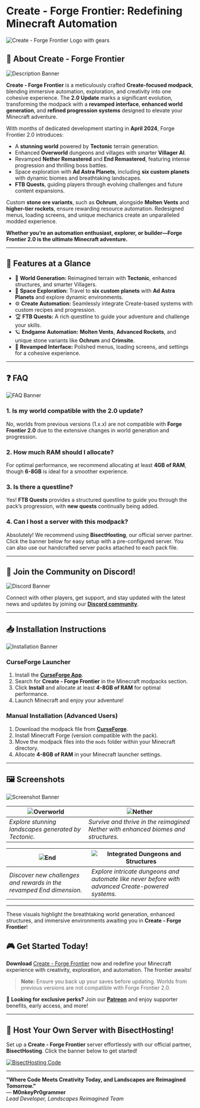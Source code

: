 # **Create - Forge Frontier: Redefining Minecraft Automation**

![Create - Forge Frontier Logo with gears](https://www.bisecthosting.com/images/CF/CREATE_FORGE_FRONTIER/CREATE_FORGE_FRONTIER_Header.webp)

## 🌟 **About Create - Forge Frontier**

![Description Banner](https://www.bisecthosting.com/images/CF/CREATE_FORGE_FRONTIER/CREATE_FORGE_FRONTIER_Description.webp)

**Create - Forge Frontier** is a meticulously crafted **Create-focused modpack**, blending immersive automation, exploration, and creativity into one cohesive experience. The **2.0 Update** marks a significant evolution, transforming the modpack with a **revamped interface**, **enhanced world generation**, and **refined progression systems** designed to elevate your Minecraft adventure.

With months of dedicated development starting in **April 2024**, Forge Frontier 2.0 introduces:

*   A **stunning world** powered by **Tectonic** terrain generation.
*   Enhanced **Overworld** dungeons and villages with smarter **Villager AI**.
*   Revamped **Nether Remastered** and **End Remastered**, featuring intense progression and thrilling boss battles.
*   Space exploration with **Ad Astra Planets**, including **six custom planets** with dynamic biomes and breathtaking landscapes.
*   **FTB Quests**, guiding players through evolving challenges and future content expansions.

Custom **stone ore variants**, such as **Ochrum**, alongside **Molten Vents** and **higher-tier rockets**, ensure rewarding resource automation. Redesigned menus, loading screens, and unique mechanics create an unparalleled modded experience.

**Whether you’re an automation enthusiast, explorer, or builder—Forge Frontier 2.0 is the ultimate Minecraft adventure.**

***

## 📜 **Features at a Glance**

*   🌄 **World Generation:** Reimagined terrain with **Tectonic**, enhanced structures, and smarter Villagers.
*   🚀 **Space Exploration:** Travel to **six custom planets** with **Ad Astra Planets** and explore dynamic environments.
*   ⚙️ **Create Automation:** Seamlessly integrate Create-based systems with custom recipes and progression.
*   🏆 **FTB Quests:** A rich questline to guide your adventure and challenge your skills.
*   🪐 **Endgame Automation:** **Molten Vents**, **Advanced Rockets**, and unique stone variants like **Ochrum** and **Crimsite**.
*   🎨 **Revamped Interface:** Polished menus, loading screens, and settings for a cohesive experience.

***

## ❓ **FAQ**

![FAQ Banner](https://www.bisecthosting.com/images/CF/CREATE_FORGE_FRONTIER/CREATE_FORGE_FRONTIER_Faq.webp)

### **1\. Is my world compatible with the 2.0 update?**

No, worlds from previous versions (1.x.x) are not compatible with **Forge Frontier 2.0** due to the extensive changes in world generation and progression.

### **2\. How much RAM should I allocate?**

For optimal performance, we recommend allocating at least **4GB of RAM**, though **6-8GB** is ideal for a smoother experience.

### **3\. Is there a questline?**

Yes! **FTB Quests** provides a structured questline to guide you through the pack’s progression, with **new quests** continually being added.

### **4\. Can I host a server with this modpack?**

Absolutely! We recommend using **BisectHosting**, our official server partner. Click the banner below for easy setup with a pre-configured server. You can also use our handcrafted server packs attached to each pack file.

***

## 🤝 **Join the Community on Discord!**

![Discord Banner](https://www.bisecthosting.com/images/CF/CREATE_FORGE_FRONTIER/CREATE_FORGE_FRONTIER_Discord.webp)

Connect with other players, get support, and stay updated with the latest news and updates by joining our **[Discord community](https://discord.gg/quenZthXgy)**.

***

## 📥 **Installation Instructions**

![Installation Banner](https://www.bisecthosting.com/images/CF/CREATE_FORGE_FRONTIER/CREATE_FORGE_FRONTIER_Installation.webp)

### **CurseForge Launcher**

1.  Install the **[CurseForge App](https://curseforge.overwolf.com/)**.
2.  Search for **Create - Forge Frontier** in the Minecraft modpacks section.
3.  Click **Install** and allocate at least **4-8GB of RAM** for optimal performance.
4.  Launch Minecraft and enjoy your adventure!

### **Manual Installation (Advanced Users)**

1.  Download the modpack file from **[CurseForge](https://www.curseforge.com/minecraft/modpacks/forge-frontier)**.
2.  Install Minecraft Forge (version compatible with the pack).
3.  Move the modpack files into the `mods` folder within your Minecraft directory.
4.  Allocate **4-8GB of RAM** in your Minecraft launcher settings.

***

## 🖼️ **Screenshots**

![Screenshot Banner](https://www.bisecthosting.com/images/CF/CREATE_FORGE_FRONTIER/CREATE_FORGE_FRONTIER_Screenshots.webp)

| ![Overworld](https://media.forgecdn.net/attachments/1053/796/forge_frontier_plains.png) | ![Nether](https://media.forgecdn.net/attachments/1082/942/bastion_rem.png) |
|-------------------------------------------------|-------------------------------------------------------------------------|
| *Explore stunning landscapes generated by Tectonic.* | *Survive and thrive in the reimagined Nether with enhanced biomes and structures.* |

| ![End](https://media.forgecdn.net/attachments/1082/946/end_city.png) | ![Integrated Dungeons and Structures](https://media.forgecdn.net/attachments/1082/962/tinkers_citadel.png) |
|-------------------------------------------------|------------------------------------------------------------------------------------------------------------|
| *Discover new challenges and rewards in the revamped End dimension.* | *Explore intricate dungeons and automate like never before with advanced Create-powered systems.* |

---

These visuals highlight the breathtaking world generation, enhanced structures, and immersive environments awaiting you in **Create - Forge Frontier**!


## 🎮 **Get Started Today!**

**Download** [Create - Forge Frontier](https://www.curseforge.com/minecraft/modpacks/forge-frontier) now and redefine your Minecraft experience with creativity, exploration, and automation. The frontier awaits!

> **Note:** Ensure you back up your saves before updating. Worlds from previous versions are not compatible with Forge Frontier 2.0.

💎 **Looking for exclusive perks?** Join our **[Patreon](https://www.patreon.com/landscapesreimagined)** and enjoy supporter benefits, early access, and more!

***

## 🚀 **Host Your Own Server with BisectHosting!**

Set up a **Create - Forge Frontier** server effortlessly with our official partner, **BisectHosting**. Click the banner below to get started!

[![BisectHosting Code](https://www.bisecthosting.com/images/CF/CREATE_FORGE_FRONTIER/CREATE_FORGE_FRONTIER_Promo.webp)](https://bisecthosting.com/M0nkeyPr0grammer?r=curseforge_changelog)

***

**"Where Code Meets Creativity Today, and Landscapes are Reimagined Tomorrow."**  
— **M0nkeyPr0grammer**  
_Lead Developer, Landscapes Reimagined Team_
